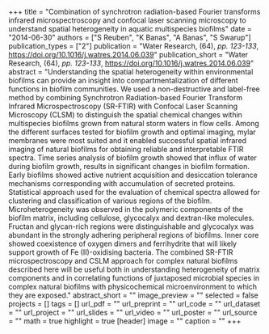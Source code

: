+++
title = "Combination of synchrotron radiation-based Fourier transforms infrared microspectroscopy and confocal laser scanning microscopy to understand spatial heterogeneity in aquatic multispecies biofilms"
date = "2014-06-30"
authors = ["S Reuben", "K Banas", "A Banas", "S Swarup"]
publication_types = ["2"]
publication = "Water Research, (64), _pp. 123-133_, https://doi.org/10.1016/j.watres.2014.06.039"
publication_short = "Water Research, (64), _pp. 123-133_, https://doi.org/10.1016/j.watres.2014.06.039"
abstract = "Understanding the spatial heterogeneity within environmental biofilms can provide an insight into compartmentalization of different functions in biofilm communities. We used a non-destructive and label-free method by combining Synchrotron Radiation-based Fourier Transform Infrared Microspectroscopy (SR-FTIR) with Confocal Laser Scanning Microscopy (CLSM) to distinguish the spatial chemical changes within multispecies biofilms grown from natural storm waters in flow cells. Among the different surfaces tested for biofilm growth and optimal imaging, mylar membranes were most suited and it enabled successful spatial infrared imaging of natural biofilms for obtaining reliable and interpretable FTIR spectra. Time series analysis of biofilm growth showed that influx of water during biofilm growth, results in significant changes in biofilm formation. Early biofilms showed active nutrient acquisition and desiccation tolerance mechanisms corresponding with accumulation of secreted proteins. Statistical approach used for the evaluation of chemical spectra allowed for clustering and classification of various regions of the biofilm. Microheterogeneity was observed in the polymeric components of the biofilm matrix, including cellulose, glycocalyx and dextran-like molecules. Fructan and glycan-rich regions were distinguishable and glycocalyx was abundant in the strongly adhering peripheral regions of biofilms. Inner core showed coexistence of oxygen dimers and ferrihydrite that will likely support growth of Fe (II)-oxidising bacteria. The combined SR-FTIR microspectroscopy and CSLM approach for complex natural biofilms described here will be useful both in understanding heterogeneity of matrix components and in correlating functions of juxtaposed microbial species in complex natural biofilms with physicochemical microenvironment to which they are exposed."
abstract_short = ""
image_preview = ""
selected = false
projects = []
tags = []
url_pdf = ""
url_preprint = ""
url_code = ""
url_dataset = ""
url_project = ""
url_slides = ""
url_video = ""
url_poster = ""
url_source = ""
math = true
highlight = true
[header]
image = ""
caption = ""
+++
